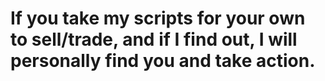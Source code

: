 # If you take my scripts for your own to sell/trade, and if I find out, I will personally find you and take action.
